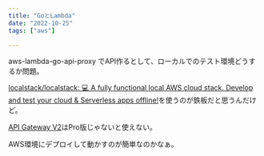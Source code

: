 ```yaml
---
title: "GoとLambda"
date: "2022-10-25"
tags: ["aws"]

---
```


aws-lambda-go-api-proxy でAPI作るとして、ローカルでのテスト環境どうするか問題。

[localstack/localstack: 💻 A fully functional local AWS cloud stack. Develop and test your cloud & Serverless apps offline!](https://github.com/localstack/localstack)を使うのが鉄板だと思うんだけど。

[API Gateway V2](https://docs.localstack.cloud/aws/apigatewayv2/)はPro版じゃないと使えない。

AWS環境にデプロイして動かすのが簡単なのかなぁ。
